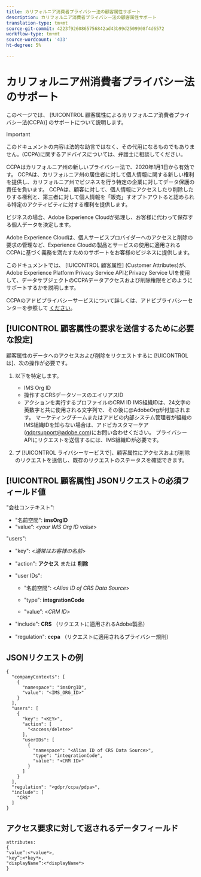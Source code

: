 ```yaml
---
title: カリフォルニア消費者プライバシー法の顧客属性サポート
description: カリフォルニア消費者プライバシー法の顧客属性サポート
translation-type: tm+mt
source-git-commit: 4223f9260865756842ad43b99d2509908f4d6572
workflow-type: tm+mt
source-wordcount: '433'
ht-degree: 5%

---
```



# カリフォルニア州消費者プライバシー法のサポート

このページでは、 [!UICONTROL 顧客属性によるカリフォルニア消費者プライバシー法(CCPA)] のサポートについて説明します。

>[!IMPORTANT]
>
>このドキュメントの内容は法的な助言ではなく、その代用になるものでもありません。(CCPA)に関するアドバイスについては、弁護士に相談してください。

CCPAはカリフォルニア州の新しいプライバシー法で、2020年1月1日から有効です。 CCPAは、カリフォルニア州の居住者に対して個人情報に関する新しい権利を提供し、カリフォルニア州でビジネスを行う特定の企業に対してデータ保護の責任を負います。 CCPAは、顧客に対して、個人情報にアクセスしたり削除したりする権利と、第三者に対して個人情報を「販売」すオプトアウトると認められる特定のアクティビティに対する権利を提供します。

ビジネスの場合、Adobe Experience Cloudが処理し、お客様に代わって保存する個人データを決定します。

Adobe Experience Cloudは、個人サービスプロバイダーへのアクセスと削除の要求の管理など、Experience Cloudの製品とサービスの使用に適用されるCCPAに基づく義務を満たすためのサポートをお客様のビジネスに提供します。

このドキュメントでは、 [!UICONTROL 顧客属性] (Customer Attributes)が、Adobe Experience Platform Privacy Service APIとPrivacy Service UIを使用して、データサブジェクトのCCPAデータアクセスおよび削除権限をどのようにサポートするかを説明します。

CCPAのアドビプライバシーサービスについて詳しくは、アドビプライバシーセンターを参照して [ください](https://www.adobe.com/privacy/ccpa.html)。

## [!UICONTROL 顧客属性の要求を送信するために必要な設定]

顧客属性のデータへのアクセスおよび削除をリクエストするに [!UICONTROL は]、次の操作が必要です。

1. 以下を特定します。

   * IMS Org ID
   * 操作するCRSデータソースのエイリアスID
   * アクションを実行するプロファイルのCRM ID
   IMS組織IDは、24文字の英数字と共に使用される文字列で、その後に@AdobeOrgが付加されます。 マーケティングチームまたはアドビの内部システム管理者が組織のIMS組織IDを知らない場合は、アドビカスタマーケア(gdprsupport@adobe.com)にお問い合わせください。 プライバシーAPIにリクエストを送信するには、IMS組織IDが必要です。

1. プ [!UICONTROL ライバシーサービスで]、顧客属性にアクセスおよび削除のリクエストを送信し、既存のリクエストのステータスを確認できます。

## [!UICONTROL 顧客属性] JSONリクエストの必須フィールド値

&quot;会社コンテキスト&quot;:

* &quot;名前空間&quot;: **imsOrgID**
* &quot;value”: &lt;*your IMS Org ID value*>

&quot;users&quot;:

* &quot;key&quot;: &lt;*通常はお客様の名前*>

* &quot;action&quot;: **アクセス** または **削除**

* &quot;user IDs&quot;:

   * &quot;名前空間&quot;: &lt;*Alias ID of CRS Data Source*>

   * &quot;type&quot;: **integrationCode**

   * &quot;value”: &lt;*CRM ID*>

* &quot;include&quot;: **CRS** （リクエストに適用されるAdobe製品）

* &quot;regulation&quot;: **ccpa** （リクエストに適用されるプライバシー規則）

## JSONリクエストの例

```
{
  "companyContexts": [
    {
      "namespace": "imsOrgID",
      "value": "<IMS_ORG_ID>"
    }
  ],
  "users": [
    {
      "key": "<KEY>",
      "action": [
        "<access/delete>"
      ],
      "userIDs": [
        {
          "namespace": "<Alias ID of CRS Data Source>",
          "type": "integrationCode",
          "value": "<CRM ID>"
        }
      ]
    }
  ],
  "regulation": "<gdpr/ccpa/pdpa>",
  "include": [
    "CRS"
  ]
}
```

## アクセス要求に対して返されるデータフィールド

```
attributes:
{
"value”:<*value*>,
"key”:<*key*>,
"displayName”:<*displayName*>
}
```

